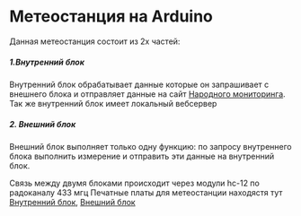 # Метеостанция на Arduino

Данная метеостанция состоит из 2х частей:
##### 1.Внутренний блок
Внутренний блок обрабатывает данные которые он запрашивает
с внешнего блока и отправляет данные на сайт [Народного мониторинга](https://narodmon.com).
Так же внутренний блок имеет локальный вебсервер
##### 2. Внешний блок
Внешний блок выполняет только одну функцию: по запросу внутреннего блока выполнить
измерение и отправить эти данные на внутренний блок.

Связь между двумя блоками происходит через модули hc-12 по радоканалу 433 мгц
Печатные платы для метеостанции находястя  тут [Внутренний блок](https://oshwlab.com/kehboard127001/indoor_wheater_station), [Внешний блок](https://oshwlab.com/kehboard127001/indoor_wheater_station)

